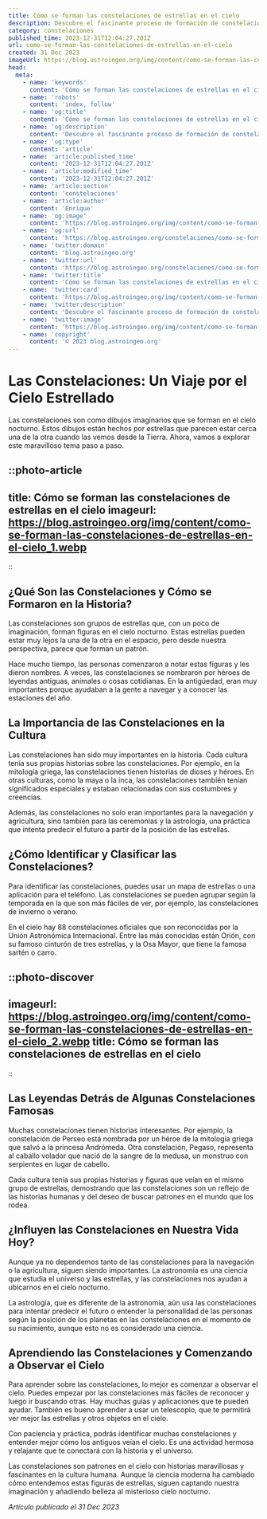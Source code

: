 ```yaml
---
title: Cómo se forman las constelaciones de estrellas en el cielo
description: Descubre el fascinante proceso de formación de constelaciones y cómo las estrellas dibujan historias en el cosmos. ¡Explora el cielo nocturno!
category: constelaciones
published_time: 2023-12-31T12:04:27.201Z
url: como-se-forman-las-constelaciones-de-estrellas-en-el-cielo
created: 31 Dec 2023
imageUrl: https://blog.astroingeo.org/img/content/como-se-forman-las-constelaciones-de-estrellas-en-el-cielo_1.webp
head:
  meta:
    - name: 'keywords'
      content: 'Cómo se forman las constelaciones de estrellas en el cielo'
    - name: 'robots'
      content: 'index, follow'
    - name: 'og:title'
      content: 'Cómo se forman las constelaciones de estrellas en el cielo'
    - name: 'og:description'
      content: 'Descubre el fascinante proceso de formación de constelaciones y cómo las estrellas dibujan historias en el cosmos. ¡Explora el cielo nocturno!'
    - name: 'og:type'
      content: 'article'
    - name: 'article:published_time'
      content: '2023-12-31T12:04:27.201Z'
    - name: 'article:modified_time'
      content: '2023-12-31T12:04:27.201Z'
    - name: 'article:section'
      content: 'constelaciones'
    - name: 'article:author'
      content: 'Enrique'
    - name: 'og:image'
      content: 'https://blog.astroingeo.org/img/content/como-se-forman-las-constelaciones-de-estrellas-en-el-cielo_1.webp'
    - name: 'og:url'
      content: 'https://blog.astroingeo.org/constelaciones/como-se-forman-las-constelaciones-de-estrellas-en-el-cielo'
    - name: 'twitter:domain'
      content: 'blog.astroingeo.org'
    - name: 'twitter:url'
      content: 'https://blog.astroingeo.org/constelaciones/como-se-forman-las-constelaciones-de-estrellas-en-el-cielo'
    - name: 'twitter:title'
      content: 'Cómo se forman las constelaciones de estrellas en el cielo'
    - name: 'twitter:card'
      content: 'https://blog.astroingeo.org/img/content/como-se-forman-las-constelaciones-de-estrellas-en-el-cielo_1.webp'
    - name: 'twitter:description'
      content: 'Descubre el fascinante proceso de formación de constelaciones y cómo las estrellas dibujan historias en el cosmos. ¡Explora el cielo nocturno!'
    - name: 'twitter:image'
      content: 'https://blog.astroingeo.org/img/content/como-se-forman-las-constelaciones-de-estrellas-en-el-cielo_1.webp'
    - name: 'copyright'
      content: '© 2023 blog.astroingeo.org'
---
```

# Las Constelaciones: Un Viaje por el Cielo Estrellado

Las constelaciones son como dibujos imaginarios que se forman en el cielo nocturno. Estos dibujos están hechos por estrellas que parecen estar cerca una de la otra cuando las vemos desde la Tierra. Ahora, vamos a explorar este maravilloso tema paso a paso.

::photo-article
---
title: Cómo se forman las constelaciones de estrellas en el cielo
imageurl: https://blog.astroingeo.org/img/content/como-se-forman-las-constelaciones-de-estrellas-en-el-cielo_1.webp
---
::

## ¿Qué Son las Constelaciones y Cómo se Formaron en la Historia?

Las constelaciones son grupos de estrellas que, con un poco de imaginación, forman figuras en el cielo nocturno. Estas estrellas pueden estar muy lejos la una de la otra en el espacio, pero desde nuestra perspectiva, parece que forman un patrón.

Hace mucho tiempo, las personas comenzaron a notar estas figuras y les dieron nombres. A veces, las constelaciones se nombraron por héroes de leyendas antiguas, animales o cosas cotidianas. En la antigüedad, eran muy importantes porque ayudaban a la gente a navegar y a conocer las estaciones del año.

## La Importancia de las Constelaciones en la Cultura

Las constelaciones han sido muy importantes en la historia. Cada cultura tenía sus propias historias sobre las constelaciones. Por ejemplo, en la mitología griega, las constelaciones tienen historias de dioses y héroes. En otras culturas, como la maya o la inca, las constelaciones también tenían significados especiales y estaban relacionadas con sus costumbres y creencias.

Además, las constelaciones no solo eran importantes para la navegación y agricultura, sino también para las ceremonias y la astrología, una práctica que intenta predecir el futuro a partir de la posición de las estrellas.

## ¿Cómo Identificar y Clasificar las Constelaciones?

Para identificar las constelaciones, puedes usar un mapa de estrellas o una aplicación para el teléfono. Las constelaciones se pueden agrupar según la temporada en la que son más fáciles de ver, por ejemplo, las constelaciones de invierno o verano.

En el cielo hay 88 constelaciones oficiales que son reconocidas por la Unión Astronómica Internacional. Entre las más conocidas están Orión, con su famoso cinturón de tres estrellas, y la Osa Mayor, que tiene la famosa sartén o carro.


::photo-discover
---
imageurl: https://blog.astroingeo.org/img/content/como-se-forman-las-constelaciones-de-estrellas-en-el-cielo_2.webp
title: Cómo se forman las constelaciones de estrellas en el cielo
---
::

## Las Leyendas Detrás de Algunas Constelaciones Famosas

Muchas constelaciones tienen historias interesantes. Por ejemplo, la constelación de Perseo está nombrada por un héroe de la mitología griega que salvó a la princesa Andrómeda. Otra constelación, Pegaso, representa al caballo volador que nació de la sangre de la medusa, un monstruo con serpientes en lugar de cabello.

Cada cultura tenía sus propias historias y figuras que veían en el mismo grupo de estrellas, demostrando que las constelaciones son un reflejo de las historias humanas y del deseo de buscar patrones en el mundo que los rodea.

## ¿Influyen las Constelaciones en Nuestra Vida Hoy?

Aunque ya no dependemos tanto de las constelaciones para la navegación o la agricultura, siguen siendo importantes. La astronomía es una ciencia que estudia el universo y las estrellas, y las constelaciones nos ayudan a ubicarnos en el cielo nocturno.

La astrología, que es diferente de la astronomía, aún usa las constelaciones para intentar predecir el futuro o entender la personalidad de las personas según la posición de los planetas en las constelaciones en el momento de su nacimiento, aunque esto no es considerado una ciencia.

## Aprendiendo las Constelaciones y Comenzando a Observar el Cielo

Para aprender sobre las constelaciones, lo mejor es comenzar a observar el cielo. Puedes empezar por las constelaciones más fáciles de reconocer y luego ir buscando otras. Hay muchas guías y aplicaciones que te pueden ayudar. También es bueno aprender a usar un telescopio, que te permitirá ver mejor las estrellas y otros objetos en el cielo.

Con paciencia y práctica, podrás identificar muchas constelaciones y entender mejor cómo los antiguos veían el cielo. Es una actividad hermosa y relajante que te conectará con la historia y el universo.

Las constelaciones son patrones en el cielo con historias maravillosas y fascinantes en la cultura humana. Aunque la ciencia moderna ha cambiado cómo entendemos estas figuras de estrellas, siguen captando nuestra imaginación y añadiendo belleza al misterioso cielo nocturno.

_Artículo publicado el 31 Dec 2023_